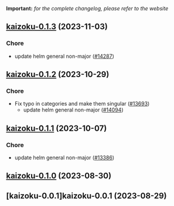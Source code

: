 **Important:**
*for the complete changelog, please refer to the website*




## [kaizoku-0.1.3](https://github.com/truecharts/charts/compare/kaizoku-0.1.2...kaizoku-0.1.3) (2023-11-03)

### Chore

- update helm general non-major ([#14287](https://github.com/truecharts/charts/issues/14287))
  
  


## [kaizoku-0.1.2](https://github.com/truecharts/charts/compare/kaizoku-0.1.1...kaizoku-0.1.2) (2023-10-29)

### Chore

- Fix typo in categories and make them singular ([#13693](https://github.com/truecharts/charts/issues/13693))
  - update helm general non-major ([#14094](https://github.com/truecharts/charts/issues/14094))
  
  


## [kaizoku-0.1.1](https://github.com/truecharts/charts/compare/kaizoku-0.1.0...kaizoku-0.1.1) (2023-10-07)

### Chore

- update helm general non-major ([#13386](https://github.com/truecharts/charts/issues/13386))
  
  


## [kaizoku-0.1.0](https://github.com/truecharts/charts/compare/kaizoku-0.0.1...kaizoku-0.1.0) (2023-08-30)




## [kaizoku-0.0.1]kaizoku-0.0.1 (2023-08-29)

